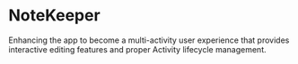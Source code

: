 # NoteKeeper
Enhancing the app to become a multi-activity user experience that provides interactive editing features and proper Activity lifecycle management.
